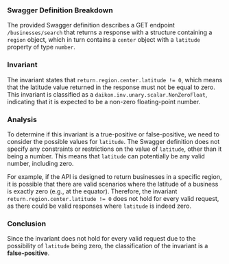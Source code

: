 ### Swagger Definition Breakdown
The provided Swagger definition describes a GET endpoint `/businesses/search` that returns a response with a structure containing a `region` object, which in turn contains a `center` object with a `latitude` property of type `number`. 

### Invariant
The invariant states that `return.region.center.latitude != 0`, which means that the latitude value returned in the response must not be equal to zero. This invariant is classified as a `daikon.inv.unary.scalar.NonZeroFloat`, indicating that it is expected to be a non-zero floating-point number.

### Analysis
To determine if this invariant is a true-positive or false-positive, we need to consider the possible values for `latitude`. The Swagger definition does not specify any constraints or restrictions on the value of `latitude`, other than it being a number. This means that `latitude` can potentially be any valid number, including zero. 

For example, if the API is designed to return businesses in a specific region, it is possible that there are valid scenarios where the latitude of a business is exactly zero (e.g., at the equator). Therefore, the invariant `return.region.center.latitude != 0` does not hold for every valid request, as there could be valid responses where `latitude` is indeed zero.

### Conclusion
Since the invariant does not hold for every valid request due to the possibility of `latitude` being zero, the classification of the invariant is a **false-positive**.
